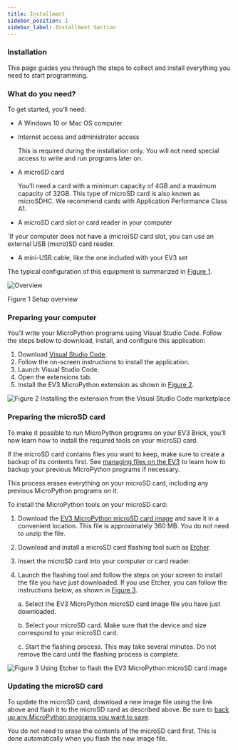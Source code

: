 ```yaml
---
title: Installment
sidebar_position: 1
sidebar_label: Installment Section
---
```


### Installation

This page guides you through the steps to collect and install everything you need to start programming.

### What do you need?

To get started, you’ll need:

- A Windows 10 or Mac OS computer
- Internet access and administrator access

  This is required during the installation only. You will not need special access to write and run programs later on.

- A microSD card

  You’ll need a card with a minimum capacity of 4GB and a maximum capacity of 32GB. This type of microSD card is also known as microSDHC. We recommend cards with Application Performance Class A1.

- A microSD card slot or card reader in your computer

`If your computer does not have a (micro)SD card slot, you can use an external USB (micro)SD card reader.

- A mini-USB cable, like the one included with your EV3 set

The typical configuration of this equipment is summarized in [Figure 1](https://pybricks.com/ev3-micropython/startinstall.html#fig-overview).

![Overview](https://pybricks.com/ev3-micropython/_images/overview_label.png)

Figure 1 Setup overview

### Preparing your computer

You’ll write your MicroPython programs using Visual Studio Code. Follow the steps below to download, install, and configure this application:

1. Download [Visual Studio Code](https://code.visualstudio.com/Download).
2. Follow the on-screen instructions to install the application.
3. Launch Visual Studio Code.
4. Open the extensions tab.
5. Install the EV3 MicroPython extension as shown in [Figure 2](https://pybricks.com/ev3-micropython/startinstall.html#fig-store).

![Figure 2 Installing the extension from the Visual Studio Code marketplace](https://pybricks.com/ev3-micropython/_images/store_label.png)

### Preparing the microSD card

To make it possible to run MicroPython programs on your EV3 Brick, you’ll now learn how to install the required tools on your microSD card.

If the microSD card contains files you want to keep, make sure to create a backup of its contents first. See [managing files on the EV3](https://pybricks.com/ev3-micropython/startrun.html#managefiles) to learn how to backup your previous MicroPython programs if necessary.

This process erases everything on your microSD card, including any previous MicroPython programs on it.

To install the MicroPython tools on your microSD card:

1. Download the [EV3 MicroPython microSD card image](https://education.lego.com/en-us/support/mindstorms-ev3/python-for-ev3) and save it in a convenient location. This file is approximately 360 MB. You do not need to unzip the file.

2. Download and install a microSD card flashing tool such as [Etcher](https://www.balena.io/etcher/).

3. Insert the microSD card into your computer or card reader.

4. Launch the flashing tool and follow the steps on your screen to install the file you have just downloaded. If you use Etcher, you can follow the instructions below, as shown in [Figure 3](https://pybricks.com/ev3-micropython/startinstall.html#fig-etcher).

   a. Select the EV3 MicroPython microSD card image file you have just downloaded.

   b. Select your microSD card. Make sure that the device and size correspond to your microSD card.

   c. Start the flashing process. This may take several minutes. Do not remove the card until the flashing process is complete.

![Figure 3 Using Etcher to flash the EV3 MicroPython microSD card image](https://pybricks.com/ev3-micropython/_images/etcher_label.png)

### Updating the microSD card

To update the microSD card, download a new image file using the link above and flash it to the microSD card as described above. Be sure to [back up any MicroPython programs you want to save](https://pybricks.com/ev3-micropython/startrun.html#managefiles).

You do not need to erase the contents of the microSD card first. This is done automatically when you flash the new image file.
